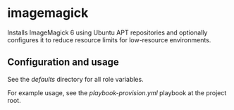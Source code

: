 imagemagick
===========

Installs ImageMagick 6 using Ubuntu APT repositories and optionally
configures it to reduce resource limits for low-resource environments.


## Configuration and usage

See the *defaults* directory for all role variables.

For example usage, see the *playbook-provision.yml* playbook at the
project root.
